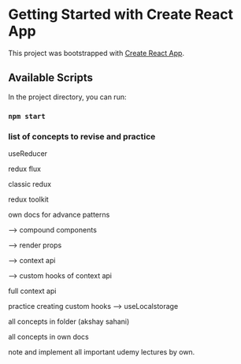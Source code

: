 # Getting Started with Create React App

This project was bootstrapped with [Create React App](https://github.com/facebook/create-react-app).

## Available Scripts

In the project directory, you can run:

### `npm start`

### list of concepts to revise and practice

useReducer

redux flux

classic redux

redux toolkit

own docs for advance patterns

--> compound components

--> render props

--> context api

--> custom hooks of context api

full context api

practice creating custom hooks --> useLocalstorage

all concepts in folder (akshay sahani)

all concepts in own docs

note and implement all important udemy lectures by own.
